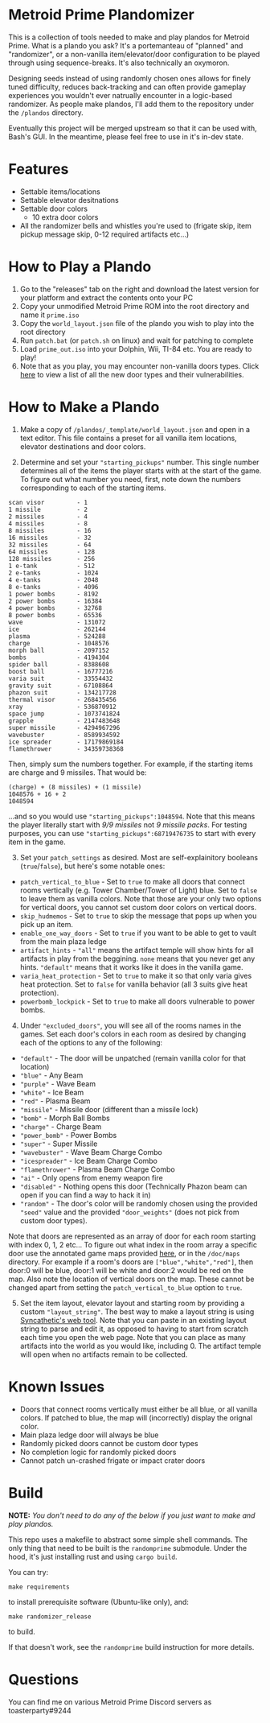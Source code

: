 # Metroid Prime Plandomizer

This is a collection of tools needed to make and play plandos for Metroid Prime. What is a plando you ask? It's a portemanteau of "planned" and "randomizer", or a non-vanilla item/elevator/door configuration to be played through using sequence-breaks. It's also technically an oxymoron.

Designing seeds instead of using randomly chosen ones allows for finely tuned difficulty, reduces back-tracking and can often provide gameplay experiences you wouldn't ever natrually encounter in a logic-based randomizer. As people make plandos, I'll add them to the repository under the `/plandos` directory.

Eventually this project will be merged upstream so that it can be used with, Bash's GUI. In the meantime, please feel free to use in it's in-dev state.

# Features
- Settable items/locations
- Settable elevator desitnations
- Settable door colors
    - 10 extra door colors
- All the randomizer bells and whistles you're used to (frigate skip, item pickup message skip, 0-12 required artifacts etc...)

# How to Play a Plando
1. Go to the "releases" tab on the right and download the latest version for your platform and extract the contents onto your PC
2. Copy your unmodified Metroid Prime ROM into the root directory and name it `prime.iso`
3. Copy the `world_layout.json` file of the plando you wish to play into the root directory
4. Run `patch.bat` (or `patch.sh` on linux) and wait for patching to complete
5. Load `prime_out.iso` into your Dolphin, Wii, TI-84 etc. You are ready to play!
6. Note that as you play, you may encounter non-vanilla doors types. Click [here](https://github.com/blakespangenberg/metroid-prime-plandomizer/blob/main/doc/doors/readme.md) to view a list of all the new door types and their vulnerabilities.

# How to Make a Plando
1. Make a copy of `/plandos/_template/world_layout.json` and open in a text editor. This file contains a preset for all vanilla item locations, elevator destinations and door colors.

2. Determine and set your `"starting_pickups"` number. This single number determines all of the items the player starts with at the start of the game. To figure out what number you need, first, note down the numbers corresponding to each of the starting items.

```
scan visor         - 1 
1 missile          - 2
2 missiles         - 4
4 missiles         - 8
8 missiles         - 16
16 missiles        - 32
32 missiles        - 64
64 missiles        - 128
128 missiles       - 256
1 e-tank           - 512
2 e-tanks          - 1024
4 e-tanks          - 2048
8 e-tanks          - 4096
1 power bombs      - 8192
2 power bombs      - 16384
4 power bombs      - 32768
8 power bombs      - 65536
wave               - 131072
ice                - 262144
plasma             - 524288
charge             - 1048576
morph ball         - 2097152
bombs              - 4194304
spider ball        - 8388608
boost ball         - 16777216
varia suit         - 33554432
gravity suit       - 67108864
phazon suit        - 134217728
thermal visor      - 268435456
xray               - 536870912
space jump         - 1073741824
grapple            - 2147483648
super missile      - 4294967296
wavebuster         - 8589934592
ice spreader       - 17179869184
flamethrower       - 34359738368
```

Then, simply sum the numbers together. For example, if the starting items are charge and 9 missiles. That would be:

```
(charge) + (8 missiles) + (1 missile)
1048576 + 16 + 2
1048594
```

...and so you would use `"starting_pickups":1048594`. Note that this means the player literally start with *9/9 missiles* not *9 missile packs*. For testing purposes, you can use `"starting_pickups":68719476735` to start with every item in the game.

3. Set your `patch_settings` as desired. Most are self-explainitory booleans (`true`/`false`), but here's some notable ones:
- `patch_vertical_to_blue` - Set to `true` to make all doors that connect rooms vertically (e.g. Tower Chamber/Tower of Light) blue. Set to `false` to leave them as vanilla colors. Note that those are your only two options for vertical doors, you cannot set custom door colors on vertical doors.
- `skip_hudmemos` - Set to `true` to skip the message that pops up when you pick up an item.
- `enable_one_way_doors` - Set to `true` if you want to be able to get to vault from the main plaza ledge
- `artifact_hints` - `"all"` means the artifact temple will show hints for all artifacts in play from the beggining. `none` means that you never get any hints. `"default"` means that it works like it does in the vanilla game.
- `varia_heat_protection` - Set to `true` to make it so that only varia gives heat protection. Set to `false` for vanilla behavior (all 3 suits give heat protection).
- `powerbomb_lockpick` - Set to `true` to make all doors vulnerable to power bombs.

4. Under `"excluded_doors"`, you will see all of the rooms names in the games. Set each door's colors in each room as desired by changing each of the options to any of the following:
- `"default"` - The door will be unpatched (remain vanilla color for that location)
- `"blue"` - Any Beam
- `"purple"` - Wave Beam
- `"white"` - Ice Beam
- `"red"` - Plasma Beam
- `"missile"` - Missile door (different than a missile lock)
- `"bomb"` - Morph Ball Bombs
- `"charge"` - Charge Beam
- `"power_bomb"` - Power Bombs
- `"super"` - Super Missile
- `"wavebuster"` - Wave Beam Charge Combo
- `"icespreader"` - Ice Beam Charge Combo
- `"flamethrower"` - Plasma Beam Charge Combo
- `"ai"` - Only opens from enemy weapon fire
- `"disabled"` - Nothing opens this door (Technically Phazon beam can open if you can find a way to hack it in)
- `"random"` - The door's color will be randomly chosen using the provided `"seed"` value and the provided `"door_weights"` (does not pick from custom door types).

Note that doors are represented as an array of door for each room starting with index 0, 1, 2 etc... To figure out what index in the room array a specific door use the annotated game maps provided [here](https://github.com/blakespangenberg/metroid-prime-plandomizer/blob/main/doc/maps/readme.md), or in the `/doc/maps` directory. For example if a room's doors are `["blue","white","red"]`, then door:0 will be blue, door:1 will be white and door:2 would be red on the map. Also note the location of vertical doors on the map. These cannot be changed apart from setting the `patch_vertical_to_blue` option to `true`.

5. Set the item layout, elevator layout and starting room by providing a custom `"layout_string"`. The best way to make a layout string is using [Syncathetic's web tool](https://aprilwade.github.io/randomprime/editor.html). Note that you can paste in an existing layout string to parse and edit it, as opposed to having to start from scratch each time you open the web page. Note that you can place as many artifacts into the world as you would like, including 0. The artifact temple will open when no artifacts remain to be collected.

# Known Issues
- Doors that connect rooms vertically must either be all blue, or all vanilla colors. If patched to blue, the map will (incorrectly) display the orignal color.
- Main plaza ledge door will always be blue
- Randomly picked doors cannot be custom door types
- No completion logic for randomly picked doors
- Cannot patch un-crashed frigate or impact crater doors

# Build

**NOTE:** *You don't need to do any of the below if you just want to make and play plandos.*

This repo uses a makefile to abstract some simple shell commands. The only thing that need to be built is the `randomprime` submodule. Under the hood, it's just installing rust and using `cargo build`.

You can try:

```
make requirements
```
to install prerequisite software (Ubuntu-like only), and:

```
make randomizer_release
```
to build.

If that doesn't work, see the `randomprime` build instruction for more details.

# Questions
You can find me on various Metroid Prime Discord servers as toasterparty#9244
